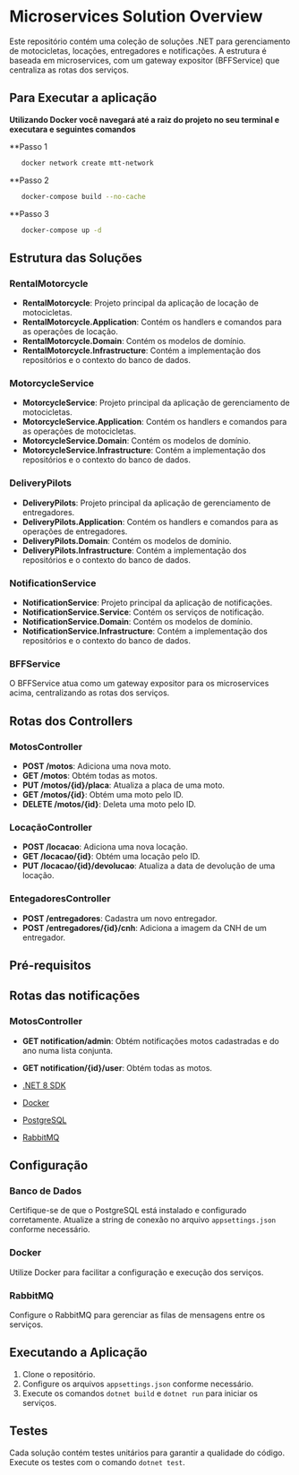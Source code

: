 # Microservices Solution Overview

Este repositório contém uma coleção de soluções .NET para gerenciamento de motocicletas, locações, entregadores e notificações. A estrutura é baseada em microservices, com um gateway expositor (BFFService) que centraliza as rotas dos serviços.

## Para Executar a aplicação
**Utilizando Docker você navegará até a raiz do projeto no seu terminal e executara e seguintes comandos**

**Passo 1
```sh
   docker network create mtt-network
```
**Passo 2

```sh
   docker-compose build --no-cache 
```
**Passo 3 

```sh
   docker-compose up -d  
```
## Estrutura das Soluções

### RentalMotorcycle

- **RentalMotorcycle**: Projeto principal da aplicação de locação de motocicletas.
- **RentalMotorcycle.Application**: Contém os handlers e comandos para as operações de locação.
- **RentalMotorcycle.Domain**: Contém os modelos de domínio.
- **RentalMotorcycle.Infrastructure**: Contém a implementação dos repositórios e o contexto do banco de dados.

### MotorcycleService

- **MotorcycleService**: Projeto principal da aplicação de gerenciamento de motocicletas.
- **MotorcycleService.Application**: Contém os handlers e comandos para as operações de motocicletas.
- **MotorcycleService.Domain**: Contém os modelos de domínio.
- **MotorcycleService.Infrastructure**: Contém a implementação dos repositórios e o contexto do banco de dados.

### DeliveryPilots

- **DeliveryPilots**: Projeto principal da aplicação de gerenciamento de entregadores.
- **DeliveryPilots.Application**: Contém os handlers e comandos para as operações de entregadores.
- **DeliveryPilots.Domain**: Contém os modelos de domínio.
- **DeliveryPilots.Infrastructure**: Contém a implementação dos repositórios e o contexto do banco de dados.

### NotificationService

- **NotificationService**: Projeto principal da aplicação de notificações.
- **NotificationService.Service**: Contém os serviços de notificação.
- **NotificationService.Domain**: Contém os modelos de domínio.
- **NotificationService.Infrastructure**: Contém a implementação dos repositórios e o contexto do banco de dados.

### BFFService

O BFFService atua como um gateway expositor para os microservices acima, centralizando as rotas dos serviços.

## Rotas dos Controllers

### MotosController

- **POST /motos**: Adiciona uma nova moto.
- **GET /motos**: Obtém todas as motos.
- **PUT /motos/{id}/placa**: Atualiza a placa de uma moto.
- **GET /motos/{id}**: Obtém uma moto pelo ID.
- **DELETE /motos/{id}**: Deleta uma moto pelo ID.

### LocaçãoController

- **POST /locacao**: Adiciona uma nova locação.
- **GET /locacao/{id}**: Obtém uma locação pelo ID.
- **PUT /locacao/{id}/devolucao**: Atualiza a data de devolução de uma locação.

### EntegadoresController

- **POST /entregadores**: Cadastra um novo entregador.
- **POST /entregadores/{id}/cnh**: Adiciona a imagem da CNH de um entregador.

## Pré-requisitos

## Rotas das notificações

### MotosController

- **GET notification/admin**: Obtém notificações motos cadastradas e do ano numa lista conjunta.
- **GET notification/{id}/user**: Obtém todas as motos.


- [.NET 8 SDK](https://dotnet.microsoft.com/download/dotnet/8.0)
- [Docker](https://www.docker.com/get-started)
- [PostgreSQL](https://www.postgresql.org/download/)
- [RabbitMQ](https://www.rabbitmq.com/download.html)

## Configuração

### Banco de Dados

Certifique-se de que o PostgreSQL está instalado e configurado corretamente. Atualize a string de conexão no arquivo `appsettings.json` conforme necessário.

### Docker

Utilize Docker para facilitar a configuração e execução dos serviços.

### RabbitMQ

Configure o RabbitMQ para gerenciar as filas de mensagens entre os serviços.

## Executando a Aplicação

1. Clone o repositório.
2. Configure os arquivos `appsettings.json` conforme necessário.
3. Execute os comandos `dotnet build` e `dotnet run` para iniciar os serviços.

## Testes

Cada solução contém testes unitários para garantir a qualidade do código. Execute os testes com o comando `dotnet test`.

